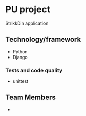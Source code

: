 # **PU project**

StrikkDin application

## Technology/framework
* Python
* Django

### Tests and code quality
*  unittest


## Team Members
*  
